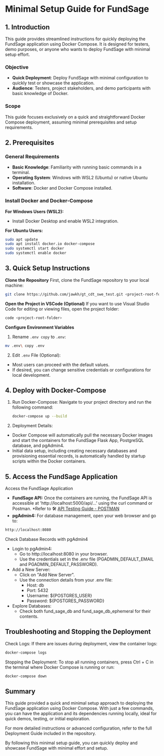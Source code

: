 # Minimal Setup Guide for FundSage

## 1. Introduction

This guide provides streamlined instructions for quickly deploying the FundSage application using Docker Compose. It is designed for testers, demo purposes, or anyone who wants to deploy FundSage with minimal setup effort.

### Objective

- **Quick Deployment**: Deploy FundSage with minimal configuration to quickly test or showcase the application.
- **Audience**: Testers, project stakeholders, and demo participants with basic knowledge of Docker.

### Scope

This guide focuses exclusively on a quick and straightforward Docker Compose deployment, assuming minimal prerequisites and setup requirements.

## 2. Prerequisites

### General Requirements

- **Basic Knowledge**: Familiarity with running basic commands in a terminal.
- **Operating System**: Windows with WSL2 (Ubuntu) or native Ubuntu installation.
- **Software**: Docker and Docker Compose installed.

### Install Docker and Docker-Compose

**For Windows Users (WSL2):**

- Install Docker Desktop and enable WSL2 integration.

**For Ubuntu Users:**
    
  ```bash
  sudo apt update
  sudo apt install docker.io docker-compose
  sudo systemctl start docker
  sudo systemctl enable docker
  ```
## 3. Quick Setup Instructions
**Clone the Repository**
First, clone the FundSage repository to your local machine:
```bash
git clone https://github.com/jawkh/gt_cdt_swe_test.git <project-root-folder>
  ```

**Open the Project in VSCode (Optional)**
If you want to use Visual Studio Code for editing or viewing files, open the project folder:
  ```bash
  code <project-root-folder>
  ```
**Configure Environment Variables**
1. Rename `.env copy` to `.env`:
  ```bash
  mv .env\ copy .env
  ```
2. Edit `.env` File (Optional):
  - Most users can proceed with the default values.
  - If desired, you can change sensitive credentials or configurations for local development.

## 4. Deploy with Docker-Compose
1. Run Docker-Compose:
    Navigate to your project directory and run the following command:
    ```bash
    docker-compose up --build
    ```
2. Deployment Details:
  - Docker Compose will automatically pull the necessary Docker images and start the containers for the FundSage Flask App, PostgreSQL database, and pgAdmin4.
  - Initial data setup, including creating necessary databases and provisioning essential records, is automatically handled by startup scripts within the Docker containers.

## 5. Access the FundSage Application
Access the FundSage Application
- **FundSage API:** Once the containers are running, the FundSage API is accessible at 'http://localhost:5000/api/...' using the curl command or Postman. *Refer to 🛠️ [API Testing Guide - POSTMAN](https://github.com/jawkh/gt_cdt_swe_test/blob/main/docs/api_testing.md)
- **pgAdmin4:** For database management, open your web browser and go to:
```bash
http://localhost:8080
```
Check Database Records with pgAdmin4
- Login to pgAdmin4:
  - Go to http://localhost:8080 in your browser.
  - Use the credentials set in the .env file (PGADMIN_DEFAULT_EMAIL and PGADMIN_DEFAULT_PASSWORD).
- Add a New Server:
  - Click on "Add New Server".
  - Use the connection details from your .env file:
    - Host: db
    - Port: 5432
    - Username: ${POSTGRES_USER}
    - Password: ${POSTGRES_PASSWORD}
- Explore Databases:
  - Check both fund_sage_db and fund_sage_db_ephemeral for their contents.

## Troubleshooting and Stopping the Deployment
Check Logs:
If there are issues during deployment, view the container logs:
```bash
docker-compose logs
```
Stopping the Deployment:
To stop all running containers, press Ctrl + C in the terminal where Docker Compose is running or run:
```bash
docker-compose down
```
## Summary
This guide provided a quick and minimal setup approach to deploying the FundSage application using Docker Compose. With just a few commands, you can have the application and its dependencies running locally, ideal for quick demos, testing, or initial exploration.

For more detailed instructions or advanced configuration, refer to the full Deployment Guide included in the repository.

By following this minimal setup guide, you can quickly deploy and showcase FundSage with minimal effort and setup.

